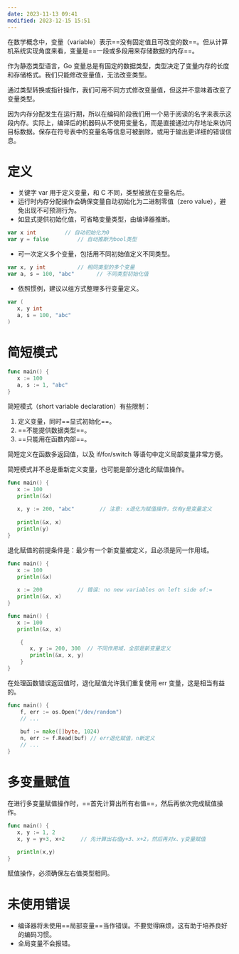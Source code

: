 ```yaml
---
date: 2023-11-13 09:41
modified: 2023-12-15 15:51
---
```


在数学概念中，变量（variable）表示==没有固定值且可改变的数==。但从计算机系统实现角度来看，变量是==一段或多段用来存储数据的内存==。

作为静态类型语言，Go 变量总是有固定的数据类型，类型决定了变量内存的长度和存储格式。我们只能修改变量值，无法改变类型。

通过类型转换或指针操作，我们可用不同方式修改变量值，但这并不意味着改变了变量类型。

因为内存分配发生在运行期，所以在编码阶段我们用一个易于阅读的名字来表示这段内存。实际上，编译后的机器码从不使用变量名，而是直接通过内存地址来访问目标数据。保存在符号表中的变量名等信息可被删除，或用于输出更详细的错误信息。

# 定义
- 关键字 var 用于定义变量，和 C 不同，类型被放在变量名后。
- 运行时内存分配操作会确保变量自动初始化为二进制零值（zero value），避免出现不可预测行为。
- 如显式提供初始化值，可省略变量类型，由编译器推断。
```go
var x int         // 自动初始化为0
var y = false         // 自动推断为bool类型
```
- 可一次定义多个变量，包括用不同初始值定义不同类型。
```go
var x, y int          // 相同类型的多个变量
var a, s = 100, "abc"       // 不同类型初始化值
```
- 依照惯例，建议以组方式整理多行变量定义。
```go
var ( 
   x, y int
   a, s = 100, "abc"
)
```

# 简短模式
```go
func main() { 
   x := 100
   a, s := 1, "abc" 
}
```

简短模式（short variable declaration）有些限制：
1. 定义变量，同时==显式初始化==。
2. ==不能提供数据类型==。
3. ==只能用在函数内部==。

简短定义在函数多返回值，以及 if/for/switch 等语句中定义局部变量非常方便。

简短模式并不总是重新定义变量，也可能是部分退化的赋值操作。
```go
func main() { 
   x := 100
   println(&x) 
  
   x, y := 200, "abc"        // 注意: x退化为赋值操作，仅有y是变量定义
  
   println(&x, x) 
   println(y) 
}
```
退化赋值的前提条件是：最少有一个新变量被定义，且必须是同一作用域。
```go
func main() { 
   x := 100
   println(&x) 
  
   x := 200           // 错误: no new variables on left side of:= 
   println(&x, x) 
}
```

```go
func main() { 
   x := 100
   println(&x, x) 

	{ 
	   x, y := 200, 300  // 不同作用域，全部是新变量定义
	   println(&x, x, y) 
	} 
}
```

在处理函数错误返回值时，退化赋值允许我们重复使用 err 变量，这是相当有益的。
```go
func main() { 
	f, err := os.Open("/dev/random")
	// ...
	
	buf := make([]byte, 1024)
	n, err := f.Read(buf) // err退化赋值，n新定义 
	// ...
}
```

# 多变量赋值
在进行多变量赋值操作时，==首先计算出所有右值==，然后再依次完成赋值操作。
```go
func main() { 
   x, y := 1, 2
   x, y = y+3, x+2     // 先计算出右值y+3、x+2，然后再对x、y变量赋值 
  
   println(x,y) 
}
```
赋值操作，必须确保左右值类型相同。

# 未使用错误
- 编译器将未使用==局部变量==当作错误。不要觉得麻烦，这有助于培养良好的编码习惯。
- 全局变量不会报错。
